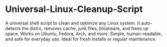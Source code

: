 # Universal-Linux-Cleanup-Script
A universal shell script to clean and optimize any Linux system. It auto-detects the distro, removes cache, junk files, bloatware, and frees up space. Works on Ubuntu, Fedora, Arch, and more. Simple, human-readable, and safe for everyday use. Ideal for fresh installs or regular maintenance.
